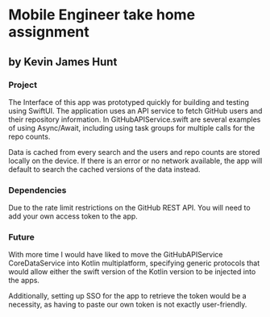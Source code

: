 # Mobile Engineer take home assignment 

## by Kevin James Hunt

### Project
The Interface of this app was prototyped quickly for building and testing using SwiftUI. The application uses an API service to fetch GitHub users and their repository information. In GitHubAPIService.swift are several examples of using Async/Await, including using task groups for multiple calls for the repo counts. 

Data is cached from every search and the users and repo counts are stored locally on the device. If there is an error or no network available, the app will default to search the cached versions of the data instead. 

### Dependencies
Due to the rate limit restrictions on the GitHub REST API. You will need to add your own access token to the app. 

### Future
With more time I would have liked to move the GitHubAPIService CoreDataService into Kotlin multiplatform, specifying generic protocols that would allow either the swift version of the Kotlin version to be injected into the apps. 

Additionally, setting up SSO for the app to retrieve the token would be a necessity, as having to paste our own token is not exactly user-friendly. 